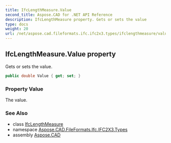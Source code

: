 ```yaml
---
title: IfcLengthMeasure.Value
second_title: Aspose.CAD for .NET API Reference
description: IfcLengthMeasure property. Gets or sets the value
type: docs
weight: 20
url: /net/aspose.cad.fileformats.ifc.ifc2x3.types/ifclengthmeasure/value/
---
```

## IfcLengthMeasure.Value property

Gets or sets the value.

```csharp
public double Value { get; set; }
```

### Property Value

The value.

### See Also

* class [IfcLengthMeasure](../)
* namespace [Aspose.CAD.FileFormats.Ifc.IFC2X3.Types](../../ifclengthmeasure/)
* assembly [Aspose.CAD](../../../)


